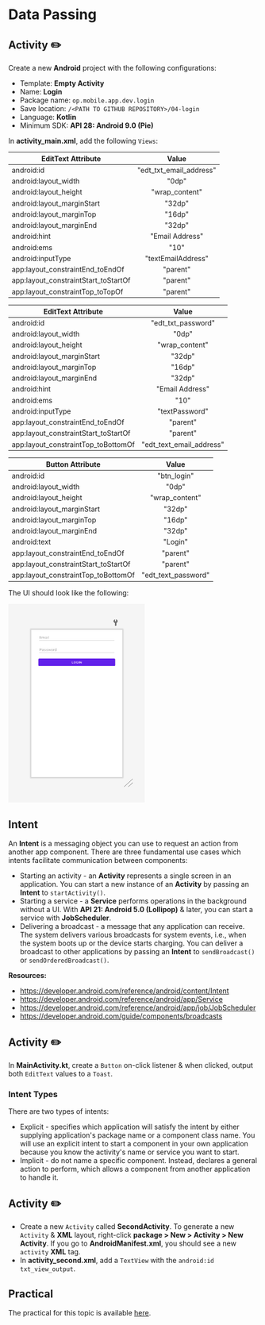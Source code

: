 # **Data Passing**
## Activity ✏️
Create a new **Android** project with the following configurations:
- Template: **Empty Activity**
- Name: **Login**
- Package name: `op.mobile.app.dev.login`
- Save location: `/<PATH TO GITHUB REPOSITORY>/04-login`
- Language: **Kotlin**
- Minimum SDK: **API 28: Android 9.0 (Pie)**

In **activity_main.xml**, add the following `Views`:

| EditText Attribute        | Value           |
| ------------- |:-------------:|
| android:id      | "edt_txt_email_address" |
| android:layout_width     | "0dp" |
| android:layout_height    | "wrap_content" |
| android:layout_marginStart      | "32dp" |
| android:layout_marginTop     | "16dp" |
| android:layout_marginEnd     | "32dp" |
| android:hint     | "Email Address" |
| android:ems     | "10" |
| android:inputType     | "textEmailAddress" |
| app:layout_constraintEnd_toEndOf     | "parent" |
| app:layout_constraintStart_toStartOf     | "parent" |
| app:layout_constraintTop_toTopOf     | "parent" |

| EditText Attribute        | Value           |
| ------------- |:-------------:|
| android:id      | "edt_txt_password" |
| android:layout_width     | "0dp" |
| android:layout_height    | "wrap_content" |
| android:layout_marginStart      | "32dp" |
| android:layout_marginTop     | "16dp" |
| android:layout_marginEnd     | "32dp" |
| android:hint     | "Email Address" |
| android:ems     | "10" |
| android:inputType     | "textPassword" |
| app:layout_constraintEnd_toEndOf     | "parent" |
| app:layout_constraintStart_toStartOf     | "parent" |
| app:layout_constraintTop_toBottomOf     | "edt_text_email_address" |

| Button Attribute        | Value           |
| ------------- |:-------------:|
| android:id      | "btn_login" |
| android:layout_width     | "0dp" |
| android:layout_height    | "wrap_content" |
| android:layout_marginStart      | "32dp" |
| android:layout_marginTop     | "16dp" |
| android:layout_marginEnd     | "32dp" |
| android:text     | "Login" |
| app:layout_constraintEnd_toEndOf     | "parent" |
| app:layout_constraintStart_toStartOf     | "parent" |
|  app:layout_constraintTop_toBottomOf     | "edt_text_password" |

The UI should look like the following:

<img src="./resources/readme/android-studio-activity-ui.png" alt="Android Studio Activity UI" width="275" height="400" />

## Intent
An **Intent** is a messaging object you can use to request an action from another app component. There are three fundamental use cases which intents facilitate communication between components:
- Starting an activity - an **Activity** represents a single screen in an application. You can start a new instance of an **Activity** by passing an **Intent** to `startActivity()`. 
- Starting a service - a **Service** performs operations in the background without a UI. With **API 21: Android 5.0 (Lollipop)** & later, you can start a service with **JobScheduler**.
- Delivering a broadcast - a message that any application can receive. The system delivers various broadcasts for system events, i.e., when the system boots up or the device starts charging. You can deliver a broadcast to other applications by passing an **Intent** to `sendBroadcast()` or `sendOrderedBroadcast()`.

**Resources:**
- https://developer.android.com/reference/android/content/Intent
- https://developer.android.com/reference/android/app/Service
- https://developer.android.com/reference/android/app/job/JobScheduler
- https://developer.android.com/guide/components/broadcasts

## Activity ✏️
In **MainActivity.kt**, create a `Button` on-click listener & when clicked, output both `EditText` values to a `Toast`.

### Intent Types
There are two types of intents:
- Explicit - specifies which application will satisfy the intent by either supplying application's package name or a component class name. You will use an explicit intent to start a component in your own application because you know the activity's name or service you want to start.
- Implicit - do not name a specific component. Instead, declares a general action to perform, which allows a component from another application to handle it.

## Activity ✏️
- Create a new `Activity` called **SecondActivity**. To generate a new `Activity` & **XML** layout, right-click **package > New > Activity > New Activity**. If you go to **AndroidManifest.xml**, you should see a new `activity` **XML** tag.
- In **activity_second.xml**, add a `TextView` with the `android:id` `txt_view_output`.

## Practical
The practical for this topic is available [here]().
